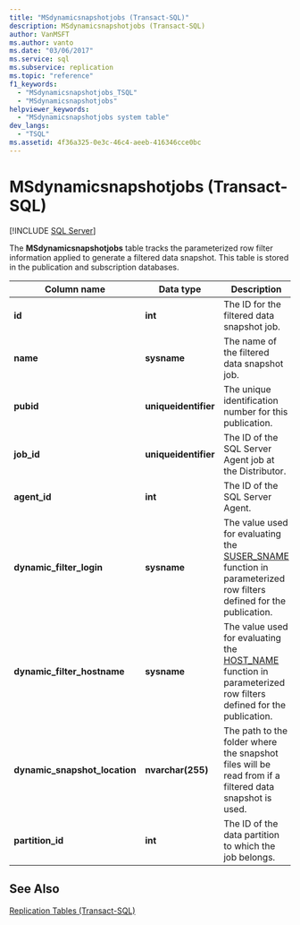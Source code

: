 ```yaml
---
title: "MSdynamicsnapshotjobs (Transact-SQL)"
description: MSdynamicsnapshotjobs (Transact-SQL)
author: VanMSFT
ms.author: vanto
ms.date: "03/06/2017"
ms.service: sql
ms.subservice: replication
ms.topic: "reference"
f1_keywords:
  - "MSdynamicsnapshotjobs_TSQL"
  - "MSdynamicsnapshotjobs"
helpviewer_keywords:
  - "MSdynamicsnapshotjobs system table"
dev_langs:
  - "TSQL"
ms.assetid: 4f36a325-0e3c-46c4-aeeb-416346cce0bc
---
```

# MSdynamicsnapshotjobs (Transact-SQL)
[!INCLUDE [SQL Server](../../includes/applies-to-version/sqlserver.md)]

  The **MSdynamicsnapshotjobs** table tracks the parameterized row filter information applied to generate a filtered data snapshot. This table is stored in the publication and subscription databases.  
  
|Column name|Data type|Description|  
|-----------------|---------------|-----------------|  
|**id**|**int**|The ID for the filtered data snapshot job.|  
|**name**|**sysname**|The name of the filtered data snapshot job.|  
|**pubid**|**uniqueidentifier**|The unique identification number for this publication.|  
|**job_id**|**uniqueidentifier**|The ID of the SQL Server Agent job at the Distributor.|  
|**agent_id**|**int**|The ID of the SQL Server Agent.|  
|**dynamic_filter_login**|**sysname**|The value used for evaluating the [SUSER_SNAME](../../t-sql/functions/suser-sname-transact-sql.md) function in parameterized row filters defined for the publication.|  
|**dynamic_filter_hostname**|**sysname**|The value used for evaluating the [HOST_NAME](../../t-sql/functions/host-name-transact-sql.md) function in parameterized row filters defined for the publication.|  
|**dynamic_snapshot_location**|**nvarchar(255)**|The path to the folder where the snapshot files will be read from if a filtered data snapshot is used.|  
|**partition_id**|**int**|The ID of the data partition to which the job belongs.|  
  
## See Also  
 [Replication Tables &#40;Transact-SQL&#41;](../../relational-databases/system-tables/replication-tables-transact-sql.md)  
  
  
